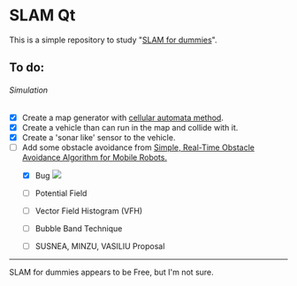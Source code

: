 # SLAM Qt

This is a simple repository to study "[SLAM for dummies](http://web.mit.edu/16.412j/www/html/Final%20Projects/Soren_project.ps)".

## To do:
###### Simulation
- [x] Create a map generator with [cellular automata method](http://www.roguebasin.com/index.php?title=Cellular_Automata_Method_for_Generating_Random_Cave-Like_Levels).
- [x] Create a vehicle than can run in the map and collide with it.
- [x] Create a 'sonar like' sensor to the vehicle.
- [ ] Add some obstacle avoidance from [Simple, Real-Time Obstacle Avoidance Algorithm for Mobile
Robots.](https://pdfs.semanticscholar.org/519e/790c8477cfb1d1a176e220f010d5ec5b1481.pdf)
  - [x] Bug
        ![](/doc/bug.gif)
  - [ ] Potential Field
  - [ ] Vector Field Histogram (VFH)
  - [ ] Bubble Band Technique
  - [ ] SUSNEA, MINZU, VASILIU Proposal 
  

---
SLAM for dummies appears to be Free, but I'm not sure.

